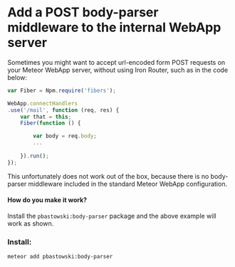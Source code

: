 # Add a POST body-parser middleware to the internal WebApp server

Sometimes you might want to accept url-encoded form POST requests on your Meteor WebApp server, without using Iron Router, such as in the code below:

```javascript
var Fiber = Npm.require('fibers');

WebApp.connectHandlers
.use('/mail', function (req, res) {
    var that = this;
    Fiber(function () {

        var body = req.body;
        ...
        
    }).run();
});
```

This unfortunately does not work out of the box, because there is no body-parser middleware included in the standard Meteor WebApp configuration.

#### How do you make it work? 

Install the `pbastowski:body-parser` package and the above example will work as shown.


### Install:

    meteor add pbastowski:body-parser
    
